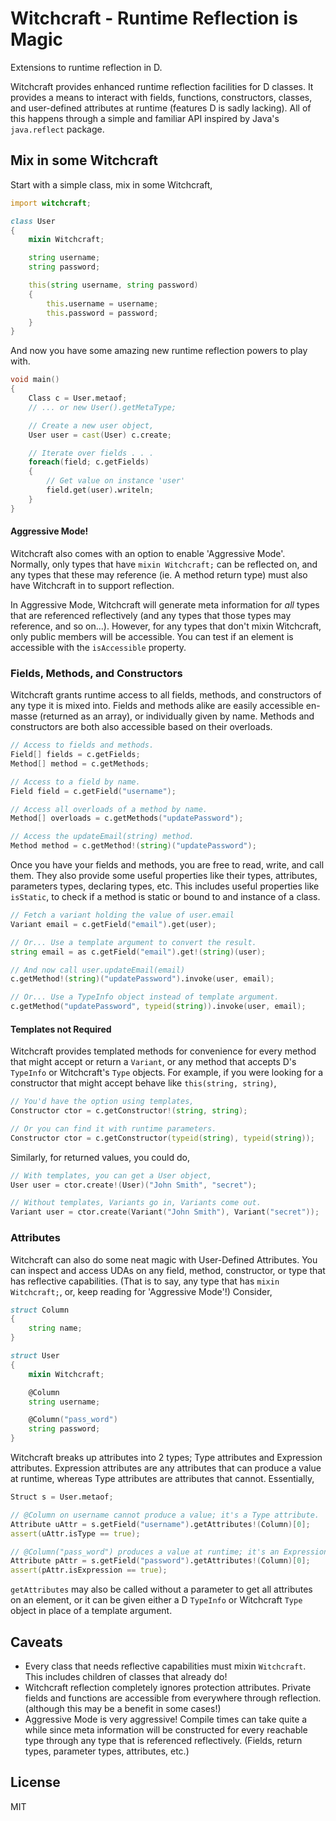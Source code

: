 # Witchcraft - Runtime Reflection is Magic
Extensions to runtime reflection in D.

Witchcraft provides enhanced runtime reflection facilities for D classes. It provides a means to interact with fields, functions, constructors, classes, and user-defined attributes at runtime (features D is sadly lacking). All of this happens through a simple and familiar API inspired by Java's `java.reflect` package.

## Mix in some Witchcraft

Start with a simple class, mix in some Witchcraft,

```d
import witchcraft;

class User
{
    mixin Witchcraft;

    string username;
    string password;

    this(string username, string password)
    {
        this.username = username;
        this.password = password;
    }
}
```

And now you have some amazing new runtime reflection powers to play with.

```d
void main()
{
    Class c = User.metaof;
    // ... or new User().getMetaType;

    // Create a new user object,
    User user = cast(User) c.create;

    // Iterate over fields . . .
    foreach(field; c.getFields)
    {
        // Get value on instance 'user'
        field.get(user).writeln;
    }
}
```

#### Aggressive Mode!

Witchcraft also comes with an option to enable 'Aggressive Mode'. Normally, only types that have `mixin Witchcraft;` can be reflected on, and any types that these may reference (ie. A method return type) must also have Witchcraft in to support reflection.

In Aggressive Mode, Witchcraft will generate meta information for _all_ types that are referenced reflectively (and any types that those types may reference, and so on...). However, for any types that don't mixin Witchcraft, only public members will be accessible. You can test if an element is accessible with the `isAccessible` property.

### Fields, Methods, and Constructors

Witchcraft grants runtime access to all fields, methods, and constructors of any type it is mixed into. Fields and methods alike are easily accessible en-masse (returned as an array), or individually given by name. Methods and constructors are both also accessible based on their overloads.

```d
// Access to fields and methods.
Field[] fields = c.getFields;
Method[] method = c.getMethods;

// Access to a field by name.
Field field = c.getField("username");

// Access all overloads of a method by name.
Method[] overloads = c.getMethods("updatePassword");

// Access the updateEmail(string) method.
Method method = c.getMethod!(string)("updatePassword");
```

Once you have your fields and methods, you are free to read, write, and call them. They also provide some useful properties like their types, attributes, parameters types, declaring types, etc. This includes useful properties like `isStatic`, to check if a method is static or bound to and instance of a class.

```d
// Fetch a variant holding the value of user.email
Variant email = c.getField("email").get(user);

// Or... Use a template argument to convert the result.
string email = as c.getField("email").get!(string)(user);

// And now call user.updateEmail(email)
c.getMethod!(string)("updatePassword").invoke(user, email);

// Or... Use a TypeInfo object instead of template argument.
c.getMethod("updatePassword", typeid(string)).invoke(user, email);
```

#### Templates not Required

Witchcraft provides templated methods for convenience for every method that might accept or return a `Variant`, or any method that accepts D's `TypeInfo` or Witchcraft's `Type` objects. For example, if you were looking for a constructor that might accept behave like `this(string, string)`,

```d
// You'd have the option using templates,
Constructor ctor = c.getConstructor!(string, string);

// Or you can find it with runtime parameters.
Constructor ctor = c.getConstructor(typeid(string), typeid(string));
```

Similarly, for returned values, you could do,

```d
// With templates, you can get a User object,
User user = ctor.create!(User)("John Smith", "secret");

// Without templates, Variants go in, Variants come out.
Variant user = ctor.create(Variant("John Smith"), Variant("secret"));
```

### Attributes

Witchcraft can also do some neat magic with User-Defined Attributes. You can inspect and access UDAs on any field, method, constructor, or type that has reflective capabilities. (That is to say, any type that has `mixin Witchcraft;`, or, keep reading for 'Aggressive Mode'!) Consider,

```d
struct Column
{
    string name;
}

struct User
{
    mixin Witchcraft;

    @Column
    string username;

    @Column("pass_word")
    string password;
}
```

Witchcraft breaks up attributes into 2 types; Type attributes and Expression attributes. Expression attributes are any attributes that can produce a value at runtime, whereas Type attributes are attributes that cannot. Essentially,

```d
Struct s = User.metaof;

// @Column on username cannot produce a value; it's a Type attribute.
Attribute uAttr = s.getField("username").getAttributes!(Column)[0];
assert(uAttr.isType == true);

// @Column("pass_word") produces a value at runtime; it's an Expression attribute.
Attribute pAttr = s.getField("password").getAttributes!(Column)[0];
assert(pAttr.isExpression == true);
```

`getAttributes` may also be called without a parameter to get all attributes on an element, or it can be given either a D `TypeInfo` or Witchcraft `Type` object in place of a template argument.

## Caveats

 - Every class that needs reflective capabilities must mixin `Witchcraft`. This includes children of classes that already do!
 - Witchcraft reflection completely ignores protection attributes. Private fields and functions are accessible from everywhere through reflection. (although this may be a benefit in some cases!)
 - Aggressive Mode is very aggressive! Compile times can take quite a while since meta information will be constructed for every reachable type through any type that is referenced reflectively. (Fields, return types, parameter types, attributes, etc.)

## License

MIT
